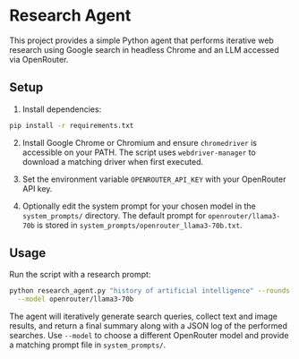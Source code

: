 # Research Agent

This project provides a simple Python agent that performs iterative web research
using Google search in headless Chrome and an LLM accessed via OpenRouter.

## Setup

1. Install dependencies:

```bash
pip install -r requirements.txt
```

2. Install Google Chrome or Chromium and ensure `chromedriver` is accessible on
your PATH. The script uses `webdriver-manager` to download a matching driver
when first executed.

3. Set the environment variable `OPENROUTER_API_KEY` with your OpenRouter API
key.

4. Optionally edit the system prompt for your chosen model in the
   `system_prompts/` directory. The default prompt for `openrouter/llama3-70b`
   is stored in `system_prompts/openrouter_llama3-70b.txt`.

## Usage

Run the script with a research prompt:

```bash
python research_agent.py "history of artificial intelligence" --rounds 3 \
  --model openrouter/llama3-70b
```

The agent will iteratively generate search queries, collect text and image
results, and return a final summary along with a JSON log of the performed
searches. Use `--model` to choose a different OpenRouter model and provide a
matching prompt file in `system_prompts/`.
